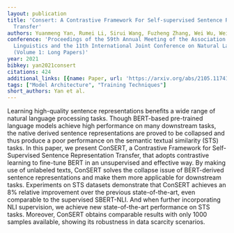 ```yaml
---
layout: publication
title: 'Consert: A Contrastive Framework For Self-supervised Sentence Representation
  Transfer'
authors: Yuanmeng Yan, Rumei Li, Sirui Wang, Fuzheng Zhang, Wei Wu, Weiran Xu
conference: 'Proceedings of the 59th Annual Meeting of the Association for Computational
  Linguistics and the 11th International Joint Conference on Natural Language Processing
  (Volume 1: Long Papers)'
year: 2021
bibkey: yan2021consert
citations: 424
additional_links: [{name: Paper, url: 'https://arxiv.org/abs/2105.11741'}]
tags: ["Model Architecture", "Training Techniques"]
short_authors: Yan et al.
---
```

Learning high-quality sentence representations benefits a wide range of
natural language processing tasks. Though BERT-based pre-trained language
models achieve high performance on many downstream tasks, the native derived
sentence representations are proved to be collapsed and thus produce a poor
performance on the semantic textual similarity (STS) tasks. In this paper, we
present ConSERT, a Contrastive Framework for Self-Supervised Sentence
Representation Transfer, that adopts contrastive learning to fine-tune BERT in
an unsupervised and effective way. By making use of unlabeled texts, ConSERT
solves the collapse issue of BERT-derived sentence representations and make
them more applicable for downstream tasks. Experiments on STS datasets
demonstrate that ConSERT achieves an 8% relative improvement over the previous
state-of-the-art, even comparable to the supervised SBERT-NLI. And when further
incorporating NLI supervision, we achieve new state-of-the-art performance on
STS tasks. Moreover, ConSERT obtains comparable results with only 1000 samples
available, showing its robustness in data scarcity scenarios.